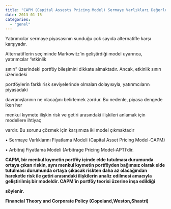 ```yaml
---
title: "CAPM (Capital Assests Pricing Model) Sermaye Varlıkları Değerleme Modeli Nedir?"
date: 2013-01-15
categories: 
  - "genel"
---
```


  

Yatırımcılar sermaye piyasasının sunduğu çok sayıda alternatifle karşı karşıyadır.

Alternatiflerin seçiminde Markowitz’in geliştirdiği model uyarınca, yatırımcılar “etkinlik

sınırı” üzerindeki portföy bileşimini dikkate almaktadır. Ancak, etkinlik sınırı üzerindeki

portföylerin farklı risk seviyelerinde olmaları dolayısıyla, yatırımcıların piyasadaki

davranışlarının ne olacağını belirlemek zordur. Bu nedenle, piyasa dengede iken her

menkul kıymete ilişkin risk ve getiri arasındaki ilişkileri anlamak için modellere ihtiyaç

vardır. Bu sorunu çözmek için karşımıza iki model çıkmaktadır

• Sermaye Varlıklarını Fiyatlama Modeli (Capital Asset Pricing Model-CAPM)

• Arbitraj Fiyatlama Modeli (Arbitrage Pricing Model-APT)’dir.

  

**CAPM, bir menkul kıymetin portföy içinde elde tutulması durumunda ortaya çıkan** **riskin, aynı menkul kıymetin portföyden bağımsız olarak elde tutulması durumunda ortaya** **çıkacak riskten daha az olacağından hareketle risk ile getiri arasındaki ilişkilerin analiz** **edilmesi amacıyla geliştirilmiş bir modeldir. CAPM’in portföy teorisi üzerine inşa edildiği**

**söylenir.**

**Financial Theory and Corporate Policy (Copeland,Weston,Shastri)**
